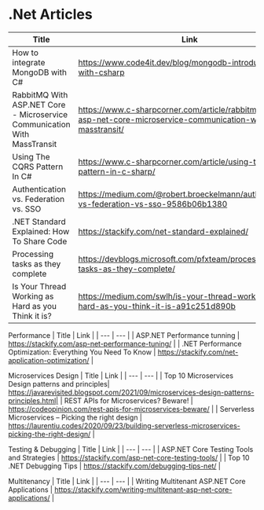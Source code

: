 # .Net Articles

| Title | Link |
| --- | --- |
| How to integrate MongoDB with C# | https://www.code4it.dev/blog/mongodb-introduction-with-csharp |
| RabbitMQ With ASP.NET Core - Microservice Communication With MassTransit | https://www.c-sharpcorner.com/article/rabbitmq-with-asp-net-core-microservice-communication-with-masstransit/ |
| Using The CQRS Pattern In C# | https://www.c-sharpcorner.com/article/using-the-cqrs-pattern-in-c-sharp/ |
| Authentication vs. Federation vs. SSO | https://medium.com/@robert.broeckelmann/authentication-vs-federation-vs-sso-9586b06b1380 |
| .NET Standard Explained: How To Share Code | https://stackify.com/net-standard-explained/ |
| Processing tasks as they complete | https://devblogs.microsoft.com/pfxteam/processing-tasks-as-they-complete/ |
| Is Your Thread Working as Hard as you Think it is? | https://medium.com/swlh/is-your-thread-working-as-hard-as-you-think-it-is-a91c251d890b |

Performance
| Title | Link |
| --- | --- |
| ASP.NET Performance tunning | https://stackify.com/asp-net-performance-tuning/ |
| .NET Performance Optimization: Everything You Need To Know | https://stackify.com/net-application-optimization/ |

Microservices Design
| Title | Link |
| --- | --- |
| Top 10 Microservices Design patterns and principles| https://javarevisited.blogspot.com/2021/09/microservices-design-patterns-principles.html|
| REST APIs for Microservices? Beware! | https://codeopinion.com/rest-apis-for-microservices-beware/ |
| Serverless Microservices – Picking the right design | https://laurentiu.codes/2020/09/23/building-serverless-microservices-picking-the-right-design/ |

Testing & Debugging
| Title | Link |
| --- | --- |
| ASP.NET Core Testing Tools and Strategies | https://stackify.com/asp-net-core-testing-tools/ |
| Top 10 .NET Debugging Tips | https://stackify.com/debugging-tips-net/ |

Multitenancy
| Title | Link |
| --- | --- |
| Writing Multitenant ASP.NET Core Applications | https://stackify.com/writing-multitenant-asp-net-core-applications/ |

